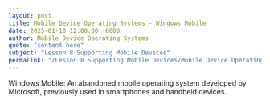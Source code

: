 ```yaml
---
layout: post
title: Mobile Device Operating Systems - Windows Mobile
date: 2025-01-10 12:00:00 -0000
author: Mobile Device Operating Systems
quote: "content here"
subject: "Lesson 8 Supporting Mobile Devices"
permalink: "/Lesson 8 Supporting Mobile Devices/Mobile Device Operating Systems/Mobile Device Operating Systems - Windows Mobile"
---
```


Windows Mobile: An abandoned mobile operating system developed by Microsoft, previously used in smartphones and handheld devices.

